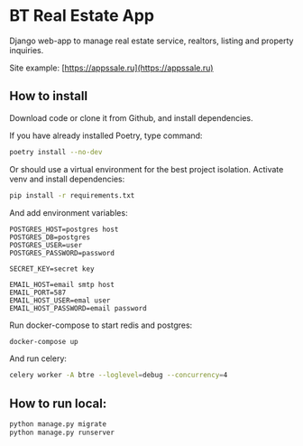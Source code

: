 # BT Real Estate App

Django web-app to manage real estate service, realtors, listing and property inquiries.

Site example: [https://appssale.ru](https://appssale.ru)

## How to install

Download code or clone it from Github, and install dependencies.

If you have already installed Poetry, type command:

```bash
poetry install --no-dev
```

Or should use a virtual environment for the best project isolation. Activate venv and install dependencies:

```bash
pip install -r requirements.txt
```

And add environment variables:

```env
POSTGRES_HOST=postgres host
POSTGRES_DB=postgres
POSTGRES_USER=user
POSTGRES_PASSWORD=password

SECRET_KEY=secret key

EMAIL_HOST=email smtp host
EMAIL_PORT=587
EMAIL_HOST_USER=emal user
EMAIL_HOST_PASSWORD=email password
```

Run docker-compose to start redis and postgres:

```bash
docker-compose up
```

And run celery:

```bash
celery worker -A btre --loglevel=debug --concurrency=4
```

## How to run local:

```bash
python manage.py migrate
python manage.py runserver
```
